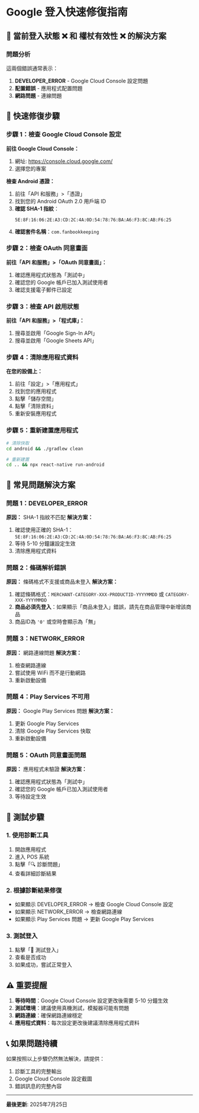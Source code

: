 # Google 登入快速修復指南

## 🚨 當前登入狀態 ❌ 和 權杖有效性 ❌ 的解決方案

### 問題分析
這兩個錯誤通常表示：
1. **DEVELOPER_ERROR** - Google Cloud Console 設定問題
2. **配置錯誤** - 應用程式配置問題
3. **網路問題** - 連線問題

## 🔧 快速修復步驟

### 步驟 1：檢查 Google Cloud Console 設定

**前往 Google Cloud Console：**
1. 網址: https://console.cloud.google.com/
2. 選擇您的專案

**檢查 Android 憑證：**
1. 前往「API 和服務」>「憑證」
2. 找到您的 Android OAuth 2.0 用戶端 ID
3. **確認 SHA-1 指紋**：
   ```
   5E:8F:16:06:2E:A3:CD:2C:4A:0D:54:78:76:BA:A6:F3:8C:AB:F6:25
   ```
4. **確認套件名稱**：`com.fanbookkeeping`

### 步驟 2：檢查 OAuth 同意畫面

**前往「API 和服務」>「OAuth 同意畫面」：**
1. 確認應用程式狀態為「測試中」
2. 確認您的 Google 帳戶已加入測試使用者
3. 確認支援電子郵件已設定

### 步驟 3：檢查 API 啟用狀態

**前往「API 和服務」>「程式庫」：**
1. 搜尋並啟用「Google Sign-In API」
2. 搜尋並啟用「Google Sheets API」

### 步驟 4：清除應用程式資料

**在您的設備上：**
1. 前往「設定」>「應用程式」
2. 找到您的應用程式
3. 點擊「儲存空間」
4. 點擊「清除資料」
5. 重新安裝應用程式

### 步驟 5：重新建置應用程式

```bash
# 清除快取
cd android && ./gradlew clean

# 重新建置
cd .. && npx react-native run-android
```

## 🎯 常見問題解決方案

### 問題 1：DEVELOPER_ERROR
**原因：** SHA-1 指紋不匹配
**解決方案：**
1. 確認使用正確的 SHA-1：`5E:8F:16:06:2E:A3:CD:2C:4A:0D:54:78:76:BA:A6:F3:8C:AB:F6:25`
2. 等待 5-10 分鐘讓設定生效
3. 清除應用程式資料

### 問題 2：條碼解析錯誤
**原因：** 條碼格式不支援或商品未登入
**解決方案：**
1. 確認條碼格式：`MERCHANT-CATEGORY-XXX-PRODUCTID-YYYYMMDD` 或 `CATEGORY-XXX-YYYYMMDD`
2. **商品必須先登入**：如果顯示「商品未登入」錯誤，請先在商品管理中新增該商品
3. 商品ID為 `'0'` 或空時會顯示為「無」

### 問題 3：NETWORK_ERROR
**原因：** 網路連線問題
**解決方案：**
1. 檢查網路連線
2. 嘗試使用 WiFi 而不是行動網路
3. 重新啟動設備

### 問題 4：Play Services 不可用
**原因：** Google Play Services 問題
**解決方案：**
1. 更新 Google Play Services
2. 清除 Google Play Services 快取
3. 重新啟動設備

### 問題 5：OAuth 同意畫面問題
**原因：** 應用程式未驗證
**解決方案：**
1. 確認應用程式狀態為「測試中」
2. 確認您的 Google 帳戶已加入測試使用者
3. 等待設定生效

## 📱 測試步驟

### 1. 使用診斷工具
1. 開啟應用程式
2. 進入 POS 系統
3. 點擊「🔍 診斷問題」
4. 查看詳細診斷結果

### 2. 根據診斷結果修復
- 如果顯示 DEVELOPER_ERROR → 檢查 Google Cloud Console 設定
- 如果顯示 NETWORK_ERROR → 檢查網路連線
- 如果顯示 Play Services 問題 → 更新 Google Play Services

### 3. 測試登入
1. 點擊「🧪 測試登入」
2. 查看是否成功
3. 如果成功，嘗試正常登入

## ⚠️ 重要提醒

1. **等待時間**：Google Cloud Console 設定更改後需要 5-10 分鐘生效
2. **測試環境**：建議使用真機測試，模擬器可能有問題
3. **網路連線**：確保網路連線穩定
4. **應用程式資料**：每次設定更改後建議清除應用程式資料

## 📞 如果問題持續

如果按照以上步驟仍然無法解決，請提供：
1. 診斷工具的完整輸出
2. Google Cloud Console 設定截圖
3. 錯誤訊息的完整內容

---

**最後更新**: 2025年7月25日 